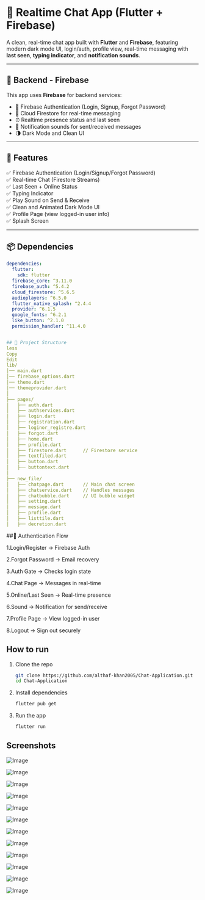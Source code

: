 # 💬 Realtime Chat App (Flutter + Firebase)

A clean, real-time chat app built with **Flutter** and **Firebase**, featuring modern dark mode UI, login/auth, profile view, real-time messaging with **last seen**, **typing indicator**, and **notification sounds**.

---

## 🧠 Backend - Firebase

This app uses **Firebase** for backend services:

- 🔐 Firebase Authentication (Login, Signup, Forgot Password)
- 💬 Cloud Firestore for real-time messaging
- ⏰ Realtime presence status and last seen
- 🔔 Notification sounds for sent/received messages
- 🌗 Dark Mode and Clean UI

---

## 🚀 Features

✅ Firebase Authentication (Login/Signup/Forgot Password)  
✅ Real-time Chat (Firestore Streams)  
✅ Last Seen + Online Status  
✅ Typing Indicator  
✅ Play Sound on Send & Receive  
✅ Clean and Animated Dark Mode UI  
✅ Profile Page (view logged-in user info)  
✅ Splash Screen  

---

## 📦 Dependencies

```yaml
dependencies:
  flutter:
    sdk: flutter
  firebase_core: ^3.11.0
  firebase_auth: ^5.4.2
  cloud_firestore: ^5.6.5
  audioplayers: ^6.5.0
  flutter_native_splash: ^2.4.4
  provider: ^6.1.5
  google_fonts: ^6.2.1
  like_button: ^2.1.0
  permission_handler: ^11.4.0


## 📁 Project Structure
less
Copy
Edit
lib/
│── main.dart
│── firebase_options.dart
│── theme.dart
│── themeprovider.dart
│
├── pages/
│   ├── auth.dart
│   ├── authservices.dart
│   ├── login.dart
│   ├── registration.dart
│   ├── loginor_registre.dart
│   ├── forgot.dart
│   ├── home.dart
│   ├── profile.dart
│   ├── firestore.dart      // Firestore service
│   ├── textfiled.dart
│   ├── button.dart
│   ├── buttontext.dart
│
├── new_file/
│   ├── chatpage.dart       // Main chat screen
│   ├── chatservice.dart    // Handles messages
│   ├── chatbubble.dart     // UI bubble widget
│   ├── setting.dart
│   ├── message.dart
│   ├── profile.dart
│   ├── listtile.dart
│   ├── decretion.dart

```

##🔐 Authentication Flow

1.Login/Register → Firebase Auth

2.Forgot Password → Email recovery

3.Auth Gate → Checks login state

4.Chat Page → Messages in real-time

5.Online/Last Seen → Real-time presence

6.Sound → Notification for send/receive

7.Profile Page → View logged-in user

8.Logout → Sign out securely

## How to run 

1. Clone the repo  
   ```sh
   git clone https://github.com/althaf-khan2005/Chat-Application.git
   cd Chat-Application

   ```
2. Install dependencies  
   ```sh
   flutter pub get
   ```
3. Run the app  
   ```sh
   flutter run

## Screenshots 

![Image](https://github.com/user-attachments/assets/0c6ffb5c-77b4-4033-a691-16fb374f6d93)

![Image](https://github.com/user-attachments/assets/919c80d7-1523-44b9-a59e-4fc6c70a9380)

![Image](https://github.com/user-attachments/assets/c7d45d74-5208-4ad6-94da-22fcf7f507fb)

![Image](https://github.com/user-attachments/assets/cee33bc8-a01c-4ef6-bfe3-ddc3bd88b46c)

![Image](https://github.com/user-attachments/assets/8af199c9-2417-4f17-b839-5ab77ee8c01e)

![Image](https://github.com/user-attachments/assets/4289b810-269e-452a-9c36-eb6af0a567d7)

![Image](https://github.com/user-attachments/assets/4b1ae354-b218-4114-ac47-b69036e64942)

![Image](https://github.com/user-attachments/assets/3e4384ea-21cd-4454-b41d-ee72c287a2ea)

![Image](https://github.com/user-attachments/assets/d82c1f44-da76-45e0-926f-61fa12ce0668)

![Image](https://github.com/user-attachments/assets/6f6403da-2138-4d33-8012-648642a4eb3d)

![Image](https://github.com/user-attachments/assets/c9709f40-a1bd-48ae-b182-8f613d1b766b)

![Image](https://github.com/user-attachments/assets/5421da12-d0a2-4af1-b42a-669c24d0731b)
